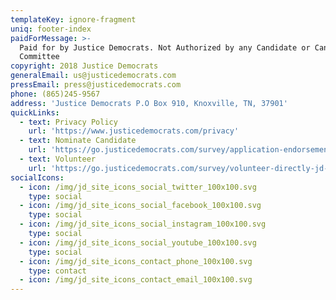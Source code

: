```yaml
---
templateKey: ignore-fragment
uniq: footer-index
paidForMessage: >-
  Paid for by Justice Democrats. Not Authorized by any Candidate or Candidate's
  Committee
copyright: 2018 Justice Democrats
generalEmail: us@justicedemocrats.com
pressEmail: press@justicedemocrats.com
phone: (865)245-9567
address: 'Justice Democrats P.O Box 910, Knoxville, TN, 37901'
quickLinks:
  - text: Privacy Policy
    url: 'https://www.justicedemocrats.com/privacy'
  - text: Nominate Candidate
    url: 'https://go.justicedemocrats.com/survey/application-endorsement/'
  - text: Volunteer
    url: 'https://go.justicedemocrats.com/survey/volunteer-directly-jd-campaign/'
socialIcons:
  - icon: /img/jd_site_icons_social_twitter_100x100.svg
    type: social
  - icon: /img/jd_site_icons_social_facebook_100x100.svg
    type: social
  - icon: /img/jd_site_icons_social_instagram_100x100.svg
    type: social
  - icon: /img/jd_site_icons_social_youtube_100x100.svg
    type: social
  - icon: /img/jd_site_icons_contact_phone_100x100.svg
    type: contact
  - icon: /img/jd_site_icons_contact_email_100x100.svg
---
```


